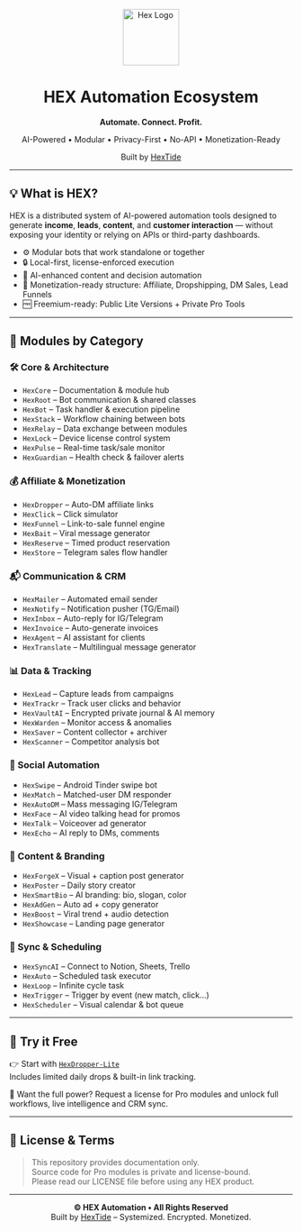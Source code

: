 <p align="center">
  <img src="https://github.com/HexTide.png" width="100" alt="Hex Logo"/>
</p>

<h1 align="center">HEX Automation Ecosystem</h1>
<p align="center"><strong>Automate. Connect. Profit.</strong></p>
<p align="center">
AI-Powered • Modular • Privacy-First • No-API • Monetization-Ready
</p>
<p align="center">
Built by <a href="https://github.com/HexTide">HexTide</a>
</p>

---

## 💡 What is HEX?

HEX is a distributed system of AI-powered automation tools designed to generate **income**, **leads**, **content**, and **customer interaction** — without exposing your identity or relying on APIs or third-party dashboards.

- ⚙️ Modular bots that work standalone or together  
- 🔒 Local-first, license-enforced execution  
- 🧠 AI-enhanced content and decision automation  
- 💸 Monetization-ready structure: Affiliate, Dropshipping, DM Sales, Lead Funnels  
- 🆓 Freemium-ready: Public Lite Versions + Private Pro Tools

---

## 🧩 Modules by Category

### 🛠 Core & Architecture
- `HexCore` – Documentation & module hub  
- `HexRoot` – Bot communication & shared classes  
- `HexBot` – Task handler & execution pipeline  
- `HexStack` – Workflow chaining between bots  
- `HexRelay` – Data exchange between modules  
- `HexLock` – Device license control system  
- `HexPulse` – Real-time task/sale monitor  
- `HexGuardian` – Health check & failover alerts

### 💰 Affiliate & Monetization
- `HexDropper` – Auto-DM affiliate links  
- `HexClick` – Click simulator  
- `HexFunnel` – Link-to-sale funnel engine  
- `HexBait` – Viral message generator  
- `HexReserve` – Timed product reservation  
- `HexStore` – Telegram sales flow handler

### 📬 Communication & CRM
- `HexMailer` – Automated email sender  
- `HexNotify` – Notification pusher (TG/Email)  
- `HexInbox` – Auto-reply for IG/Telegram  
- `HexInvoice` – Auto-generate invoices  
- `HexAgent` – AI assistant for clients  
- `HexTranslate` – Multilingual message generator

### 📊 Data & Tracking
- `HexLead` – Capture leads from campaigns  
- `HexTrackr` – Track user clicks and behavior  
- `HexVaultAI` – Encrypted private journal & AI memory  
- `HexWarden` – Monitor access & anomalies  
- `HexSaver` – Content collector + archiver  
- `HexScanner` – Competitor analysis bot

### 🤖 Social Automation
- `HexSwipe` – Android Tinder swipe bot  
- `HexMatch` – Matched-user DM responder  
- `HexAutoDM` – Mass messaging IG/Telegram  
- `HexFace` – AI video talking head for promos  
- `HexTalk` – Voiceover ad generator  
- `HexEcho` – AI reply to DMs, comments

### 🎨 Content & Branding
- `HexForgeX` – Visual + caption post generator  
- `HexPoster` – Daily story creator  
- `HexSmartBio` – AI branding: bio, slogan, color  
- `HexAdGen` – Auto ad + copy generator  
- `HexBoost` – Viral trend + audio detection  
- `HexShowcase` – Landing page generator

### 🔄 Sync & Scheduling
- `HexSyncAI` – Connect to Notion, Sheets, Trello  
- `HexAuto` – Scheduled task executor  
- `HexLoop` – Infinite cycle task  
- `HexTrigger` – Trigger by event (new match, click...)  
- `HexScheduler` – Visual calendar & bot queue

---

## 🚀 Try it Free

👉 Start with [`HexDropper-Lite`](https://github.com/HexTide/HexDropper-Lite)  
Includes limited daily drops & built-in link tracking.

💬 Want the full power? Request a license for Pro modules and unlock full workflows, live intelligence and CRM sync.

---

## 📜 License & Terms

> This repository provides documentation only.  
> Source code for Pro modules is private and license-bound.  
> Please read our LICENSE file before using any HEX product.

---

<p align="center">
  <strong>© HEX Automation • All Rights Reserved</strong><br/>
  Built by <a href="https://github.com/HexTide">HexTide</a> – Systemized. Encrypted. Monetized.
</p>
